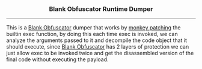 ### <p align= "center">Blank Obfuscator Runtime Dumper</p>

------

This is a <a href="https://github.com/Blank-c/BlankOBF">Blank Obfuscator</a> dumper that works by <a href="https://www.geeksforgeeks.org/monkey-patching-in-python-dynamic-behavior">monkey patching</a> the builtin exec function, by doing this 
each time exec is invoked, we can analyze the arguments passed to it and decompile the code object that
it should execute, since <a href="https://github.com/Blank-c/BlankOBF">Blank Obfuscator</a> has 2 layers of protection we can just allow exec to be invoked
twice and get the disassembled version of the final code without executing the payload.
